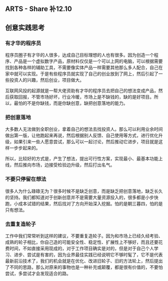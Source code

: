 ## ARTS - Share  补12.10 
## 创意实践思考

### 有才华的程序员
程序员圈子有才华的人很多，达成自己目标理想的人也有很多。因为创造一个程序、产品是一个虚拟数字产品，原材料仅仅是一个可以上网的电脑，可以根据需要找到各种各样的辅助工具，不需要像实体产品一样需要其他那么多人配合，自己在家中就可以实现。于是有些程序员就实现了自己的创业放到了网上，然后引起了一些投资人的兴趣，然后创业，项目做大。

互联网风投的起源就是一帮大佬资助有才华的程序员去把自己的想法变成产品，然后获取回报，不管市场好坏，行业冷暖，市场上是不缺钱的，缺的是好项目。所以，最怕的不是你缺钱，而是你缺创意，缺把创意落地的能力。

### 把创意落地
大多数人无法做到全职创业，拿着自己的想法去找投资人。那么可以利用业余时间做出第一版，让他跑起来再说，然后根据别人反馈、自己使用等方式，进行优化升级，如果引来一些人愿意尝试，那么可以一起讨论，然后推动它进步，项目就是这样一步步起来的。

所以，比较好的方式是，产生了想法，提出可行性方案，实现最小、最基本功能上线，然后推向市场，边接受检验边升级，然后打出名气。

### 不要只停留在想法
很多人为什么碌碌无为？很多时候不是缺乏创意，而是缺乏把创意落地，缺乏长久的坚持。我们都知道对于创新创意并不是需要大量资源投入的，很多都是小步快跑，小成本试错的结果，然后找对了方向开始深入挖掘。怕的是朝三暮四，怕的是只有想法。

### 去重复造轮子
工作中我们常常听到这样的建议，不要重复造轮子。因为和市场上已经久经考验、成熟的轮子相比，你自己造的可能安全性、稳定性、扩展性上不够好，而且还要花费时间，不如直接采用现成的，对于工作项目确实是对的，但是对于自己个人学习、进步、尝试是有害的，因为业界最佳实践已经说明它不够时髦了，它不是代表最新前沿技术了，我们的机会就是在优化、改进旧轮子、旧的方法轮上，然后提出了不同的思路，那么对原来的事物也是一种补充或颠覆，都是很有价值的，不要怕尝试，多尝试才会发现适合的路。

